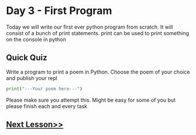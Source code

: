# Day 3 - First Program

Today we will write our first ever python program from scratch. It will consist of a bunch of print statements.
print can be used to print something on the console in python

## Quick Quiz

Write a program to print a poem in Python. Choose the poem of your choice and publish your repl


```python
print("---Your poem here---")

```

Please make sure you attempt this. Might be easy for some of you but please finish each and every task

## [Next Lesson>>]()
